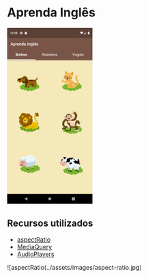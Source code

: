 # Aprenda Inglês

<img src="../assets/images/aprenda_ingles.png" width="200" />

## Recursos utilizados
  * [aspectRatio](#)
  * [MediaQuery](#)
  * [AudioPlayers](https://pub.dev/packages/audioplayers)

![aspectRatio(../assets/images/aspect-ratio.jpg)
